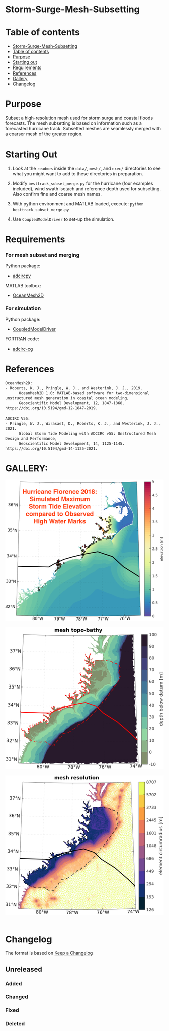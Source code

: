 # Storm-Surge-Mesh-Subsetting

Table of contents
=================

<!--ts-->
   * [Storm-Surge-Mesh-Subsetting](#storm-surge-mesh-subsetting)
   * [Table of contents](#table-of-contents)
   * [Purpose](#purpose)
   * [Starting out](#starting-out)
   * [Requirements](#requirements)
   * [References](#references)
   * [Gallery](#gallery)
   * [Changelog](#changelog)
<!--te-->

Purpose
============
Subset a high-resolution mesh used for storm surge and coastal floods forecasts. The mesh subsetting is based on information such as a forecasted hurricane track. Subsetted meshes are seamlessly merged with a coarser mesh of the greater region.

Starting Out
============

1) Look at the `readmes` inside the `data/`, `mesh/`, and `exec/` directories to see what you might want to add to these directories in preparation. 

2) Modify `besttrack_subset_merge.py` for the hurricane (four examples included), wind swath isotach and reference depth used for subsetting. Also confirm fine and coarse mesh names. 

3) With python environment and MATLAB loaded, execute: `python besttrack_subset_merge.py`

4) Use `CoupledModelDriver` to set-up the simulation. 

Requirements
==============

### For mesh subset and merging
Python package:
- [adcircpy](https://github.com/noaa-ocs-modeling/adcircpy)

MATLAB toolbox:
- [OceanMesh2D](https://github.com/CHLNDDEV/OceanMesh2D)

### For simulation
Python package:
- [CoupledModelDriver](https://github.com/noaa-ocs-modeling/CoupledModelDriver)

FORTRAN code:
- [adcirc-cg](https://github.com/adcirc/adcirc-cg)

References
==============

```
OceanMesh2D:
- Roberts, K. J., Pringle, W. J., and Westerink, J. J., 2019.
      OceanMesh2D 1.0: MATLAB-based software for two-dimensional unstructured mesh generation in coastal ocean modeling,
      Geoscientific Model Development, 12, 1847-1868. https://doi.org/10.5194/gmd-12-1847-2019.

ADCIRC V55:
- Pringle, W. J., Wirasaet, D., Roberts, K. J., and Westerink, J. J., 2021.
      Global Storm Tide Modeling with ADCIRC v55: Unstructured Mesh Design and Performance,
      Geoscientific Model Development, 14, 1125-1145. https://doi.org/10.5194/gmd-14-1125-2021.
```

GALLERY:
=========

<p align="center">
  <img src = "imgs/Florence_maxele.png"> &nbsp &nbsp &nbsp &nbsp
  <img src = "imgs/Florence_bathy.png"> &nbsp &nbsp &nbsp &nbsp
  <img src = "imgs/Florence_resomesh.png"> &nbsp &nbsp &nbsp &nbsp
</p>

Changelog
=========

The format is based on [Keep a Changelog](https://keepachangelog.com/en/1.0.0/)

## Unreleased

### Added

### Changed

### Fixed

### Deleted
